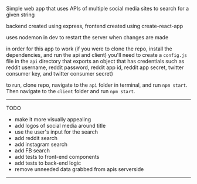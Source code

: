 Simple web app that uses APIs of multiple social media sites to search for a given string

backend created using express, frontend created using create-react-app

uses nodemon in dev to restart the server when changes are made 

in order for this app to work (if you were to clone the repo, install the dependencies, and run the api and client) you'll need to create a `config.js` file in the `api` directory that exports an object that has credentials such as reddit username, reddit password, reddit app id, reddit app secret, twitter consumer key, and twitter consumer secret)

to run, clone repo, navigate to the `api` folder in terminal, and run `npm start`. Then navigate to the `client` folder and run `npm start`.

----------
TODO
- make it more visually appealing
- add logos of social media around title
- use the user's input for the search
- add reddit search
- add instagram search
- add FB search
- add tests to front-end components
- add tests to back-end logic
- remove unneeded data grabbed from apis serverside
----------

